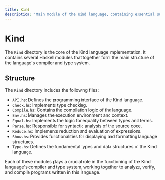 ```yaml
---
title: Kind
description: 'Main module of the Kind language, containing essential subcomponents for analysis, verification, and compilation'
---
```


# Kind

The `Kind` directory is the core of the Kind language implementation. It contains several Haskell modules that together form the main structure of the language's compiler and type system.

## Structure

The `Kind` directory includes the following files:

- `API.hs`: Defines the programming interface of the Kind language.
- `Check.hs`: Implements type checking.
- `Compile.hs`: Contains the compilation logic of the language.
- `Env.hs`: Manages the execution environment and context.
- `Equal.hs`: Implements the logic for equality between types and terms.
- `Parse.hs`: Responsible for syntactic analysis of the source code.
- `Reduce.hs`: Implements reduction and evaluation of expressions.
- `Show.hs`: Provides functionalities for displaying and formatting language structures.
- `Type.hs`: Defines the fundamental types and data structures of the Kind language.

Each of these modules plays a crucial role in the functioning of the Kind language's compiler and type system, working together to analyze, verify, and compile programs written in this language.
